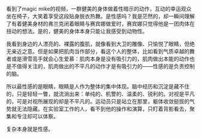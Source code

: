 <p class="has-line-data" data-line-start="4" data-line-end="5">看到了magic mike的视频，一群健美的身体做着性暗示的动作，互动的幸运观众坐在椅子，大笑着享受这段贴身脱衣热舞。是性感吗？我是茫然的，却一瞬间理解了有着健美身材的弗兰克闭着眼睛与赛宾娜做爱时，赛宾娜只觉得他是一团肉体在扭动的想法。是的，健美的身体本身只能让我感受到动物性。</p>
<p class="has-line-data" data-line-start="6" data-line-end="7">我看到身边的人漂亮的、裸露的腹肌，就像看到大卫的雕像、只愉悦了眼睛，但绝无亲近之意。但是如果把肌肉当作部分，看这个人的整体，比如看到气质卓越的舞者或是滑雪高手就会心生爱慕：肌肉本身是没有吸引力的，肌肉做出本能的动作也是不值得关注的，肌肉做出的不平凡的动作才是有吸引力的——性感的是负责控制的脑。</p>
<p class="has-line-data" data-line-start="8" data-line-end="9">所以最性感的是眼睛，眼睛是人作为整体的集中体现。脑中经历和沉淀是藏不住的，只是轻轻一瞥，就流淌出来：单纯的、机警的、温柔的、锐利的。对视是平凡的，可是对视所展现的却是不平凡的。运动员只是站立在那里，躯体收敛挺拔的气势就无法隐藏。在实验室工作的人，看不到他的操作和演算，只盯着背影看去，聚集和专注却可以体察。</p>
<p class="has-line-data" data-line-start="10" data-line-end="11">复杂本身就是性感。</p>
